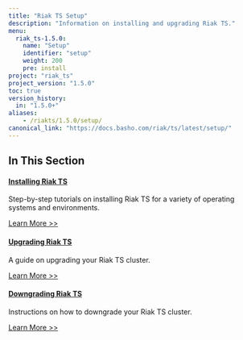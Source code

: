 ```yaml
---
title: "Riak TS Setup"
description: "Information on installing and upgrading Riak TS."
menu:
  riak_ts-1.5.0:
    name: "Setup"
    identifier: "setup"
    weight: 200
    pre: install
project: "riak_ts"
project_version: "1.5.0"
toc: true
version_history:
  in: "1.5.0+"
aliases:
    - /riakts/1.5.0/setup/
canonical_link: "https://docs.basho.com/riak/ts/latest/setup/"
---
```


[install]: /riak/ts/1.5.0/setup/installing
[upgrade]: /riak/ts/1.5.0/setup/upgrading
[downgrade]: /riak/ts/1.5.0/setup/downgrading

## In This Section

#### [Installing Riak TS][install]

Step-by-step tutorials on installing Riak TS for a variety of operating systems and environments.

[Learn More >>][install]

#### [Upgrading Riak TS][upgrade]

A guide on upgrading your Riak TS cluster.

[Learn More >>][upgrade]

#### [Downgrading Riak TS][downgrade]

Instructions on how to downgrade your Riak TS cluster.

[Learn More >>][downgrade]
